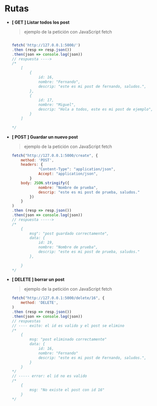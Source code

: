 # Rutas

- **[ GET ] Listar todos los post**
    > ejemplo de la petición con JavaScript fetch
   
    ```javascript

    fetch('http://127.0.0.1:5000/')
    .then (resp => resp.json())
    .then(json => console.log(json))
    // respuesta ---->
    /*
        [
            {
                id: 16,
                nombre: "Fernando",
                descrip: "este es mi post de fernando, saludos.",
            },
            {
                id: 17,
                nombre: "Miguel",
                descrip: "Hola a todos, este es mi post de ejemplo",
            }
        ]
    
    */
    ```

- **[ POST ] Guardar un nuevo post**
    > ejemplo de la petición con JavaScript fetch

    ```javascript
    fetch("http://127.0.0.1:5000/create", {
        method: 'POST',
        headers: {
                "Content-Type": "application/json",
                Accept: "application/json",
            }
        body: JSON.stringify({
                nombre: "Nombre de prueba",
                descrip: "este es mi post de prueba, saludos."
            })
        }
    )
    .then (resp => resp.json())
    .then(json => console.log(json))
    // respuesta ----->
    /*
        {
            msg": "post guardado correctamente",
            data: {
                id: 19,
                nombre: "Nombre de prueba",
                descrip: "este es mi post de prueba, saludos."
            },
        
        }
    */
    ```

- **[ DELETE ] borrar un post**
    > ejemplo de la petición con JavaScript fetch

    ```javascript
    fetch("http://127.0.0.1:5000/delete/16", {
        method: 'DELETE',
    )
    .then (resp => resp.json())
    .then(json => console.log(json))
    // respuestas
    // ---- exito: el id es valido y el post se elimino
    /*
        {
            msg: "post eliminado correctamente"
            data: {
                id: 16,
                nombre: "Fernando"
                descrip: "este es mi post de Fernando, saludos.",
            }
        }
    */
    // ----- error: el id no es valido
    /*
        {
            msg: "No existe el post con id 16"
        }
    */
    ```